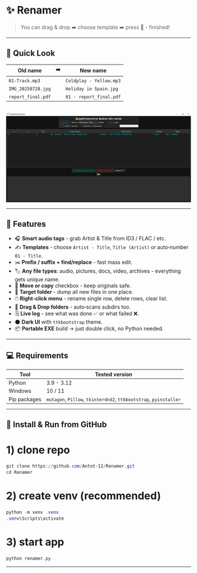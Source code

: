 # ✨ Renamer 

> You can drag & drop ➡️ choose template ➡️ press 🚀 - finished!  


---

 



## 📸 Quick Look

| Old name | ➡️ | New name |
|----------|----|----------|
| `01‑Track.mp3` | | `Coldplay - Yellow.mp3` |
| `IMG_20250728.jpg` | | `Holiday in Spain.jpg` |
| `report_final.pdf` | | `01 - report_final.pdf` |

<br>




<img src="pic.png" alt="Renamer preview" width="1920"/>



 
---

## 🌟 Features

- 🎧 **Smart audio tags** - grab Artist & Title from ID3 / FLAC / etc.  
- ✍️ **Templates** - choose `Artist - Title`, `Title (Artist)` or auto‑number `01 - Title`.  
- ✂️ **Prefix / suffix + find/replace** - fast mass edit.  
- 🏷️ **Any file types**: audio, pictures, docs, video, archives - everything gets unique name.  
- 🚚 **Move or copy** checkbox - keep originals safe.  
- 🎯 **Target folder** - dump all new files in one place.  
- 🖱️ **Right‑click menu** - rename single row, delete rows, clear list.  
- 🔄 **Drag & Drop folders** - auto‑scans subdirs too.  
- 🗒️ **Live log** - see what was done ✅ or what failed ❌.  
- 🌑 **Dark UI** with `ttkbootstrap` theme.  
- 📦 **Portable EXE** build → just double click, no Python needed.

---

## 💻 Requirements

| Tool | Tested version |
|------|----------------|
| Python | 3.9 - 3.12 |
| Windows | 10 / 11 |
| Pip packages | `mutagen`, `Pillow`, `tkinterdnd2`, `ttkbootstrap`, `pyinstaller` |

---

## 🚀 Install & Run from GitHub


# 1) clone repo
```powershell
git clone https://github.com/Antot-12/Renamer.git
cd Renamer
```
# 2) create venv (recommended)
```powershell
python -m venv .venv
.venv\Scripts\activate
```

# 3) start app

```powershell
python renamer.py
```

----